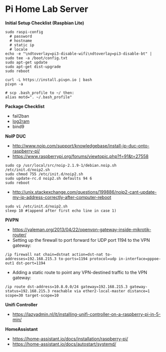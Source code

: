 # Pi Home Lab Server

**Initial Setup Checklist (Raspbian Lite)**
```shell
sudo raspi-config
  # password
  # hostname
  # static ip
  # locale
echo -e "\ndtoverlay=pi3-disable-wifi\ndtoverlay=pi3-disable-bt" | sudo tee -a /boot/config.txt
sudo apt-get update
sudo apt-get dist-upgrade
sudo reboot

curl -L https://install.pivpn.io | bash
pivpn -a

# scp .bash_profile to ~/ then:
alias motd=". ~/.bash_profile"
```

**Package Checklist**
- fail2ban
- [log2ram](https://github.com/azlux/log2ram)
- bind9

**NoIP DUC**
- http://www.noip.com/support/knowledgebase/install-ip-duc-onto-raspberry-pi/
- https://www.raspberrypi.org/forums/viewtopic.php?f=91&t=27558
```shell
sudo cp /usr/local/src/noip-2.1.9-1/debian.noip.sh /etc/init.d/noip2.sh
sudo chmod 755 /etc/init.d/noip2.sh
sudo update-rc.d noip2.sh defaults 94 6
sudo reboot
```
- http://unix.stackexchange.com/questions/199886/noip2-cant-update-my-ip-address-correctly-after-computer-reboot
```shell
sudo vi /etc/init.d/noip2.sh
sleep 10 #(append after first echo line in case 1)
```

**PiVPN**
- https://yaleman.org/2013/04/22/openvpn-gateway-inside-mikrotik-router/
- Setting up the firewall to port forward for UDP port 1194 to the VPN gateway:
```
/ip firewall nat chain=dstnat action=dst-nat to-addresses=192.168.215.3 to-ports=1194 protocol=udp in-interface=pppoe-out1 dst-port=1194
```
- Adding a static route to point any VPN-destined traffic to the VPN gateway:
```
/ip route dst-address=10.8.0.0/24 gateway=192.168.215.3 gateway-status=192.168.215.3 reachable via ether2-local-master distance=1 scope=30 target-scope=10
```

**Unifi Controller**
- https://lazyadmin.nl/it/installing-unifi-controller-on-a-raspberry-pi-in-5-min/

**HomeAssistant**
- https://home-assistant.io/docs/installation/raspberry-pi/
- https://home-assistant.io/docs/autostart/systemd/
